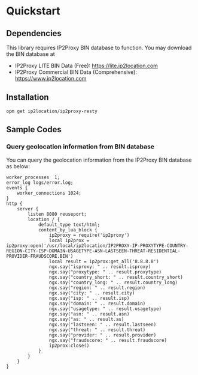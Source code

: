 # Quickstart

## Dependencies

This library requires IP2Proxy BIN database to function. You may download the BIN database at

-   IP2Proxy LITE BIN Data (Free): <https://lite.ip2location.com>
-   IP2Proxy Commercial BIN Data (Comprehensive):
    <https://www.ip2location.com>

## Installation

```
opm get ip2location/ip2proxy-resty
```

## Sample Codes

### Query geolocation information from BIN database

You can query the geolocation information from the IP2Proxy BIN database as below:

```Nginx
worker_processes  1;
error_log logs/error.log;
events {
    worker_connections 1024;
}
http {
    server {
        listen 8080 reuseport;
        location / {
            default_type text/html;
            content_by_lua_block {
                ip2proxy = require('ip2proxy')
                local ip2prox = ip2proxy:open('/usr/local/ip2location/IP2PROXY-IP-PROXYTYPE-COUNTRY-REGION-CITY-ISP-DOMAIN-USAGETYPE-ASN-LASTSEEN-THREAT-RESIDENTIAL-PROVIDER-FRAUDSCORE.BIN')
                local result = ip2prox:get_all('8.8.8.8')
                ngx.say("isproxy: " .. result.isproxy)
                ngx.say("proxytype: " .. result.proxytype)
                ngx.say("country_short: " .. result.country_short)
                ngx.say("country_long: " .. result.country_long)
                ngx.say("region: " .. result.region)
                ngx.say("city: " .. result.city)
                ngx.say("isp: " .. result.isp)
                ngx.say("domain: " .. result.domain)
                ngx.say("usagetype: " .. result.usagetype)
                ngx.say("asn: " .. result.asn)
                ngx.say("as: " .. result.as)
                ngx.say("lastseen: " .. result.lastseen)
                ngx.say("threat: " .. result.threat)
                ngx.say("provider: " .. result.provider)
                ngx.say("fraudscore: " .. result.fraudscore)
                ip2prox:close()
            }
        }
    }
}
```